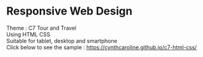 # Responsive Web Design
Theme : C7 Tour and Travel 
<br> Using HTML CSS
<br> Suitable for tablet, desktop and smartphone
<br> Click below to see the sample :
https://cynthcaroline.github.io/c7-html-css/
